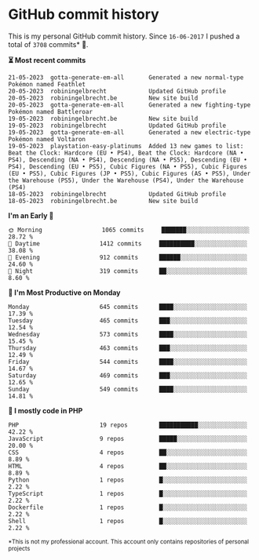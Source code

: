 # GitHub commit history
This is my personal GitHub commit history. Since <!--START_SECTION:first-commit-date-->`16-06-2017`<!--END_SECTION:first-commit-date--> I pushed a total of <!--START_SECTION:total-commit-count-->`3708`<!--END_SECTION:total-commit-count--> commits* 🎉.

<!--START_SECTION:most-recent-commits-->
**⏳ Most recent commits**
                                        
```text
21-05-2023  gotta-generate-em-all       Generated a new normal-type Pokémon named Feathlet
20-05-2023  robiningelbrecht            Updated GitHub profile
20-05-2023  robiningelbrecht.be         New site build
20-05-2023  gotta-generate-em-all       Generated a new fighting-type Pokémon named Battleroar
19-05-2023  robiningelbrecht.be         New site build
19-05-2023  robiningelbrecht            Updated GitHub profile
19-05-2023  gotta-generate-em-all       Generated a new electric-type Pokémon named Voltaron
19-05-2023  playstation-easy-platinums  Added 13 new games to list: Beat the Clock: Hardcore (EU • PS4), Beat the Clock: Hardcore (NA • PS4), Descending (NA • PS4), Descending (NA • PS5), Descending (EU • PS4), Descending (EU • PS5), Cubic Figures (NA • PS5), Cubic Figures (EU • PS5), Cubic Figures (JP • PS5), Cubic Figures (AS • PS5), Under the Warehouse (PS5), Under the Warehouse (PS4), Under the Warehouse (PS4)
18-05-2023  robiningelbrecht            Updated GitHub profile
18-05-2023  robiningelbrecht.be         New site build
```
<!--END_SECTION:most-recent-commits-->  

<!--START_SECTION:commits-per-day-time-->
**I&#039;m an Early 🐤**

```text
🌞 Morning                 1065 commits     ███████░░░░░░░░░░░░░░░░░░   28.72 %
🌆 Daytime                 1412 commits     ██████████░░░░░░░░░░░░░░░   38.08 %
🌃 Evening                 912 commits      ██████░░░░░░░░░░░░░░░░░░░   24.60 %
🌙 Night                   319 commits      ██░░░░░░░░░░░░░░░░░░░░░░░   8.60 %
```
<!--END_SECTION:commits-per-day-time-->  

<!--START_SECTION:commits-per-weekday-->
**📅 I&#039;m Most Productive on Monday**

```text
Monday                    645 commits      ████░░░░░░░░░░░░░░░░░░░░░   17.39 %
Tuesday                   465 commits      ███░░░░░░░░░░░░░░░░░░░░░░   12.54 %
Wednesday                 573 commits      ████░░░░░░░░░░░░░░░░░░░░░   15.45 %
Thursday                  463 commits      ███░░░░░░░░░░░░░░░░░░░░░░   12.49 %
Friday                    544 commits      ████░░░░░░░░░░░░░░░░░░░░░   14.67 %
Saturday                  469 commits      ███░░░░░░░░░░░░░░░░░░░░░░   12.65 %
Sunday                    549 commits      ████░░░░░░░░░░░░░░░░░░░░░   14.81 %
```
<!--END_SECTION:commits-per-weekday-->  

<!--START_SECTION:repos-per-language-->
**💬 I mostly code in PHP**

```text
PHP                       19 repos         ███████████░░░░░░░░░░░░░░   42.22 %
JavaScript                9 repos          █████░░░░░░░░░░░░░░░░░░░░   20.00 %
CSS                       4 repos          ██░░░░░░░░░░░░░░░░░░░░░░░   8.89 %
HTML                      4 repos          ██░░░░░░░░░░░░░░░░░░░░░░░   8.89 %
Python                    1 repos          █░░░░░░░░░░░░░░░░░░░░░░░░   2.22 %
TypeScript                1 repos          █░░░░░░░░░░░░░░░░░░░░░░░░   2.22 %
Dockerfile                1 repos          █░░░░░░░░░░░░░░░░░░░░░░░░   2.22 %
Shell                     1 repos          █░░░░░░░░░░░░░░░░░░░░░░░░   2.22 %
```
<!--END_SECTION:repos-per-language-->  

<sub>*This is not my professional account. This account only contains repositories of personal projects</sub>
